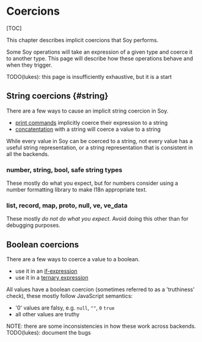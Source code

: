# Coercions


<!--#include file="commands-blurb-include.md"-->

[TOC]

This chapter describes implicit coercions that Soy performs.

Some Soy operations will take an expression of a given type and coerce it to
another type. This page will describe how these operations behave and when they
trigger.

TODO(lukes): this page is insufficiently exhaustive, but it is a start

## String coercions {#string}

There are a few ways to cause an implicit string coercion in Soy.

*   [print commands](print) implicitly coerce their expression to a string
*   [concatentation](expressions#plus) with a string will coerce a value to a
    string

While every value in Soy can be coerced to a string, not every value has a
useful string representation, or a string representation that is consistent in
all the backends.

### number, string, bool, safe string types

These mostly do what you expect, but for numbers consider using a number
formatting library to make I18n appropriate text.

### list, record, map, proto, null, ve, ve_data

These mostly _do not do what you expect_. Avoid doing this other than for
debugging purposes.

## Boolean coercions

There are a few ways to coerce a value to a boolean.

*   use it in an [if-expression](control-flow#if)
*   use it in a [ternary expression](expressions#ternary-operator)

All values have a boolean coercion (sometimes referred to as a 'truthiness'
check), these mostly follow JavaScript semantics:

*   '0' values are falsy, e.g. `null`, `""`, `0` `true`
*   all other values are truthy

NOTE: there are some inconsistencies in how these work across backends.
TODO(lukes): document the bugs

